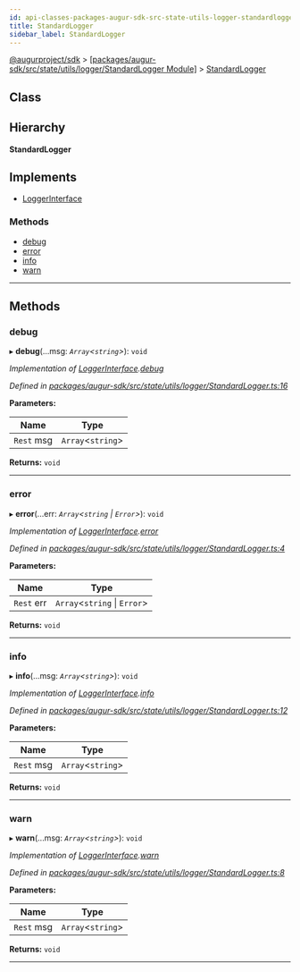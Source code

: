 ```yaml
---
id: api-classes-packages-augur-sdk-src-state-utils-logger-standardlogger-standardlogger
title: StandardLogger
sidebar_label: StandardLogger
---
```


[@augurproject/sdk](api-readme.md) > [[packages/augur-sdk/src/state/utils/logger/StandardLogger Module]](api-modules-packages-augur-sdk-src-state-utils-logger-standardlogger-module.md) > [StandardLogger](api-classes-packages-augur-sdk-src-state-utils-logger-standardlogger-standardlogger.md)

## Class

## Hierarchy

**StandardLogger**

## Implements

* [LoggerInterface](api-interfaces-packages-augur-sdk-src-state-utils-logger-logger-loggerinterface.md)

### Methods

* [debug](api-classes-packages-augur-sdk-src-state-utils-logger-standardlogger-standardlogger.md#debug)
* [error](api-classes-packages-augur-sdk-src-state-utils-logger-standardlogger-standardlogger.md#error)
* [info](api-classes-packages-augur-sdk-src-state-utils-logger-standardlogger-standardlogger.md#info)
* [warn](api-classes-packages-augur-sdk-src-state-utils-logger-standardlogger-standardlogger.md#warn)

---

## Methods

<a id="debug"></a>

###  debug

▸ **debug**(...msg: *`Array`<`string`>*): `void`

*Implementation of [LoggerInterface](api-interfaces-packages-augur-sdk-src-state-utils-logger-logger-loggerinterface.md).[debug](api-interfaces-packages-augur-sdk-src-state-utils-logger-logger-loggerinterface.md#debug)*

*Defined in [packages/augur-sdk/src/state/utils/logger/StandardLogger.ts:16](https://github.com/AugurProject/augur/blob/b4365d6894/packages/augur-sdk/src/state/utils/logger/StandardLogger.ts#L16)*

**Parameters:**

| Name | Type |
| ------ | ------ |
| `Rest` msg | `Array`<`string`> |

**Returns:** `void`

___
<a id="error"></a>

###  error

▸ **error**(...err: *`Array`<`string` \| `Error`>*): `void`

*Implementation of [LoggerInterface](api-interfaces-packages-augur-sdk-src-state-utils-logger-logger-loggerinterface.md).[error](api-interfaces-packages-augur-sdk-src-state-utils-logger-logger-loggerinterface.md#error)*

*Defined in [packages/augur-sdk/src/state/utils/logger/StandardLogger.ts:4](https://github.com/AugurProject/augur/blob/b4365d6894/packages/augur-sdk/src/state/utils/logger/StandardLogger.ts#L4)*

**Parameters:**

| Name | Type |
| ------ | ------ |
| `Rest` err | `Array`<`string` \| `Error`> |

**Returns:** `void`

___
<a id="info"></a>

###  info

▸ **info**(...msg: *`Array`<`string`>*): `void`

*Implementation of [LoggerInterface](api-interfaces-packages-augur-sdk-src-state-utils-logger-logger-loggerinterface.md).[info](api-interfaces-packages-augur-sdk-src-state-utils-logger-logger-loggerinterface.md#info)*

*Defined in [packages/augur-sdk/src/state/utils/logger/StandardLogger.ts:12](https://github.com/AugurProject/augur/blob/b4365d6894/packages/augur-sdk/src/state/utils/logger/StandardLogger.ts#L12)*

**Parameters:**

| Name | Type |
| ------ | ------ |
| `Rest` msg | `Array`<`string`> |

**Returns:** `void`

___
<a id="warn"></a>

###  warn

▸ **warn**(...msg: *`Array`<`string`>*): `void`

*Implementation of [LoggerInterface](api-interfaces-packages-augur-sdk-src-state-utils-logger-logger-loggerinterface.md).[warn](api-interfaces-packages-augur-sdk-src-state-utils-logger-logger-loggerinterface.md#warn)*

*Defined in [packages/augur-sdk/src/state/utils/logger/StandardLogger.ts:8](https://github.com/AugurProject/augur/blob/b4365d6894/packages/augur-sdk/src/state/utils/logger/StandardLogger.ts#L8)*

**Parameters:**

| Name | Type |
| ------ | ------ |
| `Rest` msg | `Array`<`string`> |

**Returns:** `void`

___

